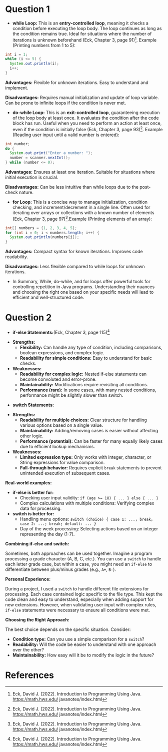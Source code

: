 # Question 1

- **while Loop:** This is an **entry-controlled loop**, meaning it checks a condition before executing the loop body. The loop continues as long as the condition remains true. Ideal for situations where the number of iterations is unknown beforehand (Eck, Chapter 3, page 91)[^1]. Example (Printing numbers from 1 to 5):

```java
int i = 1;
while (i <= 5) {
  System.out.println(i);
  i++;
}
```

**Advantages:** Flexible for unknown iterations. Easy to understand and implement.

**Disadvantages:** Requires manual initialization and update of loop variable. Can be prone to infinite loops if the condition is never met.

- **do-while Loop:** This is an **exit-controlled loop**, guaranteeing execution of the loop body at least once. It evaluates the condition after the code block has run. Useful when you need to perform an action at least once, even if the condition is initially false (Eck, Chapter 3, page 93)[^1]. Example (Reading user input until a valid number is entered):

```java
int number;
do {
  System.out.print("Enter a number: ");
  number = scanner.nextInt();
} while (number <= 0);
```

**Advantages:** Ensures at least one iteration. Suitable for situations where initial execution is crucial.

**Disadvantages:** Can be less intuitive than while loops due to the post-check nature.

- **for Loop:** This is a concise way to manage initialization, condition checking, and increment/decrement in a single line. Often used for iterating over arrays or collections with a known number of elements (Eck, Chapter 3, page 97)[^1].Example (Printing elements of an array):

```java
int[] numbers = {1, 2, 3, 4, 5};
for (int i = 0; i < numbers.length; i++) {
  System.out.println(numbers[i]);
}
```

**Advantages:** Compact syntax for known iterations. Improves code readability.

**Disadvantages:** Less flexible compared to while loops for unknown iterations.

- In Summary, While, do-while, and for loops offer powerful tools for controlling repetition in Java programs. Understanding their nuances and choosing the right one based on your specific needs will lead to efficient and well-structured code.

# Question 2

- **if-else Statements:**(Eck, Chapter 3, page 115)[^1]

* **Strengths:**
    * **Flexibility:** Can handle any type of condition, including comparisons, boolean expressions, and complex logic.
    * **Readability for simple conditions:** Easy to understand for basic checks.
* **Weaknesses:**
    * **Readability for complex logic:** Nested if-else statements can become convoluted and error-prone.
    * **Maintainability:** Modifications require revisiting all conditions.
    * **Performance (rare):** In some cases, with many nested conditions, performance might be slightly slower than switch.

- **switch Statements:**

* **Strengths:**
    * **Readability for multiple choices:** Clear structure for handling various options based on a single value.
    * **Maintainability:** Adding/removing cases is easier without affecting other logic.
    * **Performance (potential):** Can be faster for many equally likely cases due to efficient lookup mechanisms.
* **Weaknesses:**
    * **Limited expression type:** Only works with integer, character, or String expressions for value comparison.
    * **Fall-through behavior:** Requires explicit `break` statements to prevent unintended execution of subsequent cases.


**Real-world examples:**

* **if-else is better for:**
    * Checking user input validity: `if (age >= 18) { ... } else { ... }`
    * Complex calculations with multiple conditions: Verifying complex data for processing.
* **switch is better for:**
    * Handling menu options: `switch (choice) { case 1: ...; break; case 2: ...; break; default: ... }`
    * Day of the week processing: Selecting actions based on an integer representing the day (1-7).

**Combining if-else and switch:**

Sometimes, both approaches can be used together. Imagine a program processing a grade character (A, B, C, etc.). You can use a `switch` to handle each letter grade case, but within a case, you might need an `if-else` to differentiate between plus/minus grades (e.g., `A+`, `B-`).

**Personal Experience:**

During a project, I used a `switch` to handle different file extensions for processing. Each case contained logic specific to the file type. This kept the code clean and easy to understand, especially when adding support for new extensions. However, when validating user input with complex rules, `if-else` statements were necessary to ensure all conditions were met.

**Choosing the Right Approach:**

The best choice depends on the specific situation. Consider:

* **Condition type:** Can you use a simple comparison for a `switch`?
* **Readability:** Will the code be easier to understand with one approach over the other?
* **Maintainability:** How easy will it be to modify the logic in the future?

# References

[^1]: Eck, David J. (2022). Introduction to Programming Using Java. https://math.hws.edu/
javanotes/index.html
